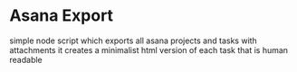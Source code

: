 # Asana Export

simple node script which exports all asana projects and tasks with attachments
it creates a minimalist html version of each task that is human readable
